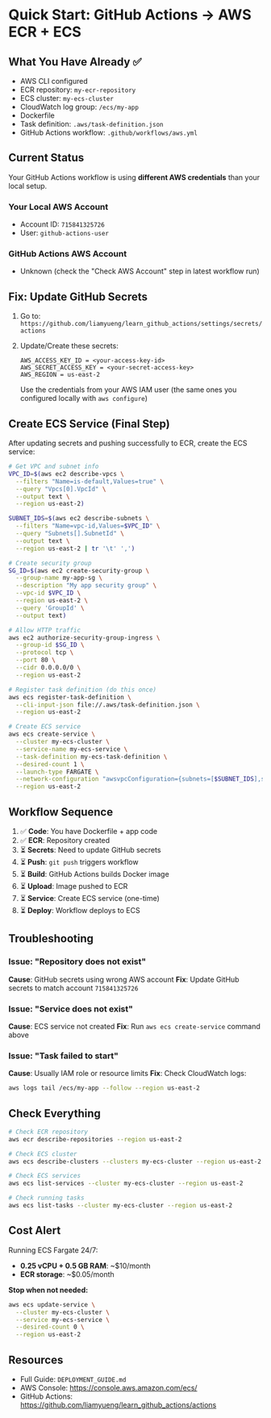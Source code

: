 # Quick Start: GitHub Actions → AWS ECR + ECS

## What You Have Already ✅

- AWS CLI configured
- ECR repository: `my-ecr-repository`
- ECS cluster: `my-ecs-cluster`
- CloudWatch log group: `/ecs/my-app`
- Dockerfile
- Task definition: `.aws/task-definition.json`
- GitHub Actions workflow: `.github/workflows/aws.yml`

## Current Status

Your GitHub Actions workflow is using **different AWS credentials** than your local setup.

### Your Local AWS Account
- Account ID: `715841325726`
- User: `github-actions-user`

### GitHub Actions AWS Account
- Unknown (check the "Check AWS Account" step in latest workflow run)

## Fix: Update GitHub Secrets

1. Go to: `https://github.com/liamyueng/learn_github_actions/settings/secrets/actions`

2. Update/Create these secrets:
   ```
   AWS_ACCESS_KEY_ID = <your-access-key-id>
   AWS_SECRET_ACCESS_KEY = <your-secret-access-key>
   AWS_REGION = us-east-2
   ```
   
   Use the credentials from your AWS IAM user (the same ones you configured locally with `aws configure`)

## Create ECS Service (Final Step)

After updating secrets and pushing successfully to ECR, create the ECS service:

```bash
# Get VPC and subnet info
VPC_ID=$(aws ec2 describe-vpcs \
  --filters "Name=is-default,Values=true" \
  --query "Vpcs[0].VpcId" \
  --output text \
  --region us-east-2)

SUBNET_IDS=$(aws ec2 describe-subnets \
  --filters "Name=vpc-id,Values=$VPC_ID" \
  --query "Subnets[].SubnetId" \
  --output text \
  --region us-east-2 | tr '\t' ',')

# Create security group
SG_ID=$(aws ec2 create-security-group \
  --group-name my-app-sg \
  --description "My app security group" \
  --vpc-id $VPC_ID \
  --region us-east-2 \
  --query 'GroupId' \
  --output text)

# Allow HTTP traffic
aws ec2 authorize-security-group-ingress \
  --group-id $SG_ID \
  --protocol tcp \
  --port 80 \
  --cidr 0.0.0.0/0 \
  --region us-east-2

# Register task definition (do this once)
aws ecs register-task-definition \
  --cli-input-json file://.aws/task-definition.json \
  --region us-east-2

# Create ECS service
aws ecs create-service \
  --cluster my-ecs-cluster \
  --service-name my-ecs-service \
  --task-definition my-ecs-task-definition \
  --desired-count 1 \
  --launch-type FARGATE \
  --network-configuration "awsvpcConfiguration={subnets=[$SUBNET_IDS],securityGroups=[$SG_ID],assignPublicIp=ENABLED}" \
  --region us-east-2
```

## Workflow Sequence

1. ✅ **Code**: You have Dockerfile + app code
2. ✅ **ECR**: Repository created
3. ⏳ **Secrets**: Need to update GitHub secrets
4. ⏳ **Push**: `git push` triggers workflow
5. ⏳ **Build**: GitHub Actions builds Docker image
6. ⏳ **Upload**: Image pushed to ECR
7. ⏳ **Service**: Create ECS service (one-time)
8. ⏳ **Deploy**: Workflow deploys to ECS

## Troubleshooting

### Issue: "Repository does not exist"
**Cause**: GitHub secrets using wrong AWS account
**Fix**: Update GitHub secrets to match account `715841325726`

### Issue: "Service does not exist"  
**Cause**: ECS service not created
**Fix**: Run `aws ecs create-service` command above

### Issue: "Task failed to start"
**Cause**: Usually IAM role or resource limits
**Fix**: Check CloudWatch logs:
```bash
aws logs tail /ecs/my-app --follow --region us-east-2
```

## Check Everything

```bash
# Check ECR repository
aws ecr describe-repositories --region us-east-2

# Check ECS cluster
aws ecs describe-clusters --clusters my-ecs-cluster --region us-east-2

# Check ECS services
aws ecs list-services --cluster my-ecs-cluster --region us-east-2

# Check running tasks
aws ecs list-tasks --cluster my-ecs-cluster --region us-east-2
```

## Cost Alert

Running ECS Fargate 24/7:
- **0.25 vCPU + 0.5 GB RAM**: ~$10/month
- **ECR storage**: ~$0.05/month

**Stop when not needed:**
```bash
aws ecs update-service \
  --cluster my-ecs-cluster \
  --service my-ecs-service \
  --desired-count 0 \
  --region us-east-2
```

## Resources

- Full Guide: `DEPLOYMENT_GUIDE.md`
- AWS Console: https://console.aws.amazon.com/ecs/
- GitHub Actions: https://github.com/liamyueng/learn_github_actions/actions
